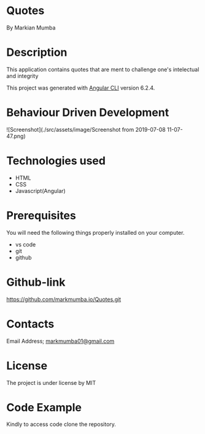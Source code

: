 # Quotes
By Markian Mumba

# Description
This application contains quotes that are ment to challenge one's intelectual and integrity

This project was generated with [Angular CLI](https://github.com/angular/angular-cli) version 6.2.4.
# Behaviour Driven Development
![Screenshot](./src/assets/image/Screenshot from 2019-07-08 11-07-47.png)



# Technologies used
* HTML
* CSS
* Javascript(Angular)



# Prerequisites
You will need the following things properly installed on your computer.

* vs code
* git
* github

# Github-link
https://github.com/markmumba.io/Quotes.git

# Contacts
Email Address; markmumba01@gmail.com
# License
The project is under license by MIT

# Code Example
Kindly to access code clone the repository.

